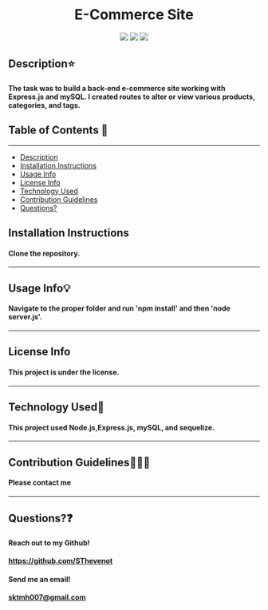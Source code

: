 <!-- @format -->

<h1 align="center"> E-Commerce Site </h1>
  <p align="center">
  <img src="https://img.shields.io/badge/license-Node.js-green"/>
  <img src="https://img.shields.io/badge/license-Express.js-yellow"/>
  <img src="https://img.shields.io/badge/license-mySQL-pink"/>
  </p>

## Description⭐

#### The task was to build a back-end e-commerce site working with Express.js and mySQL. I created routes to alter or view various products, categories, and tags.

## Table of Contents 📖

---

- [Description](#description⭐)
- [Installation Instructions](#installation-instructions)
- [Usage Info](#usage-info💡)
- [License Info](#license-info)
- [Technology Used](#technology-used🔧)
- [Contribution Guidelines](#contribution-guidelines👩🏻‍💻)
- [Questions?](#questions❓)

## Installation Instructions

#### Clone the repository.

---

## Usage Info💡

#### Navigate to the proper folder and run 'npm install' and then 'node server.js'.

---

## License Info

#### This project is under the license.

---

## Technology Used🔧

#### This project used Node.js,Express.js, mySQL, and sequelize.

---

## Contribution Guidelines👩🏻‍💻

#### Please contact me

---

## Questions?❓

#### Reach out to my Github!

#### https://github.com/SThevenot

#### Send me an email!

#### sktmh007@gmail.com
